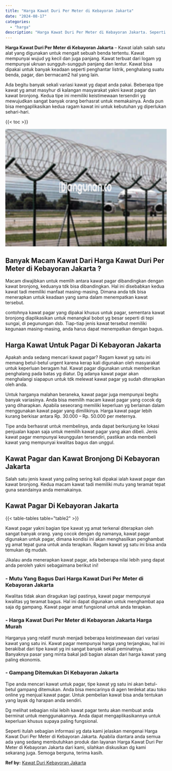 ```yaml
---
title: "Harga Kawat Duri Per Meter di Kebayoran Jakarta"
date: "2024-08-17"
categories: 
  - "harga"
description: "Harga Kawat Duri Per Meter di Kebayoran Jakarta. Seperti itulah sebagian informasi yg data kami jelaskan mengenai Harga Kawat Duri Per Meter di Kebayoran Jak..."
---
```


**Harga Kawat Duri Per Meter di Kebayoran Jakarta** – Kawat ialah salah satu alat yang digunakan untuk mengait sebuah benda tertentu. Kawat mempunyai wujud yg kecil dan juga panjang. Kawat terbuat dari logam yg mempunyai ukruan sungguh-sungguh panjang dan lentur. Kawat bisa dipakai untuk banyak keadaan seperti penghantar listrik, penghalang suatu benda, pagar, dan bermacam2 hal yang lain.

Ada begitu banyak sekali variasi kawat yg dapat anda pakai. Beberapa tipe kawat yg amat masyhur di kalangan masyarakat yakni kawat pagar dan kawat bronjong. Kedua tipe ini memiliki keistimewaan tersendiri yg mewujudkan sangat banyak orang berhasrat untuk memakainya. Anda pun bisa mengaplikasikan kedua ragam kawat ini untuk kebutuhan yg diperlukan sehari-hari.

{{< toc >}}

![Harga Kawat Duri Per Meter di Kebayoran Jakarta](/images/jual-kawat-murah35.png)

## Banyak Macam Kawat Dari Harga Kawat Duri Per Meter di Kebayoran Jakarta ?

Macam diwajibkan untuk memlih antara kawat pagar dibandingkan dengan kawat bronjong, keduanya tdk bisa dibandingkan. Hal ini disebabkan kedua kawat tadi memiliki manfaat masing-masing. Dimana anda tdk bisa menerapkan untuk keadaan yang sama dalam menempatkan kawat tersebut.

contohnya kawat pagar yang dipakai khusus untuk pagar, sementara kawat bronjong diaplikasikan untuk menangkal bobot yg besar seperti di tepi sungai, di pegunungan dsb. Tiap-tiap jenis kawat tersebut memiliki kegunaan masing-masing, anda harus dapat menempatkan dengan bagus.

## Harga Kawat Untuk Pagar Di Kebayoran Jakarta

Apakah anda sedang mencari kawat pagar? Ragam kawat yg satu ini memang betul-betul urgent karena kerap kali digunakan oleh masyarakat untuk keperluan beragam hal. Kawat pagar digunakan untuk memberikan penghalang pada batas yg diatur. Dg adanya kawat pagar akan menghalangi siapapun untuk tdk melewat kawat pagar yg sudah diterapkan oleh anda.

Untuk harganya malahan beraneka, kawat pagar juga mempunyai begitu banyak variasinya. Anda bisa memilih macam kawat pagar yang cocok dg yang diharapkan. Apabila seseorang memiliki keperluan yg berlainan dalam menggunakan kawat pagar yang dimilikinya. Harga kawat pagar lebih kurang berkisar antara Rp. 30.000 – Rp. 50.000 per meternya.

Tipe anda berhasrat untuk membelinya, anda dapat berkunjung ke lokasi penjualan kapan saja untuk memilih kawat pagar yang akan dibeli. Jenis kawat pagar mempunyai keunggulan tersendiri, pastikan anda membeli kawat yang mempunyai kwalitas bagus dan unggul.

## Kawat Pagar dan Kawat Bronjong Di Kebayoran Jakarta

Salah satu jenis kawat yang paling sering kali dipakai ialah kawat pagar dan kawat bronjong. Kedua macam kawat tadi memiliki mutu yang teramat tepat guna seandainya anda memakainya.

## Kawat Pagar Di Kebayoran Jakarta

{{< table-tables table="table2" >}}

Kawat pagar yakni bagian tipe kawat yg amat terkenal diterapkan oleh sangat banyak orang. yang cocok dengan dg namanya, kawat pagar digunakan untuk pagar, dimana kondisi ini akan menghasilkan penghambat yg amat tepat guna untuk anda terapkan. Ragam kawat yg satu ini bisa anda temukan dg mudah.

Jikalau anda menerapkan kawat pagar, ada beberapa nilai lebih yang dapat anda peroleh yakni sebagaimana berikut ini!

### \- Mutu Yang Bagus Dari Harga Kawat Duri Per Meter di Kebayoran Jakarta

Kwalitas tidak akan diragukan lagi pastinya, kawat pagar mempunyai kwalitas yg teramat bagus. Hal ini dapat digunakan untuk menghambat apa saja dg gampang. Kawat pagar amat fungsional untuk anda terapkan.

### \- Harga Kawat Duri Per Meter di Kebayoran Jakarta Harga Murah

Harganya yang relatif murah menjadi beberapa keistimewaan dari variasi kawat yang satu ini. Kawat pagar mempunyai harga yang terjangkau, hal ini berakibat dari tipe kawat yg ini sangat banyak sekali peminatnya. Banyaknya pasar yang minta bakal jadi bagian alasan dari harga kawat yang paling ekonomis.

### \- Gampang Ditemukan Di Kebayoran Jakarta

Tipe anda mencari kawat untuk pagar, tipe kawat yg satu ini akan betul-betul gampang ditemukan. Anda bisa mencarinya di agen terdekat atau toko online yg menjual kawat pagar. Untuk pembelian kawat bisa anda tentukan yang layak dg harapan anda sendiri.

Dg melihat sebagian nilai lebih kawat pagar tentu akan membuat anda berminat untuk menggunakannya. Anda dapat mengaplikasikannya untuk keperluan khusus supaya paling fungsional.

Seperti itulah sebagian informasi yg data kami jelaskan mengenai Harga Kawat Duri Per Meter di Kebayoran Jakarta. Apabila diantara anda semua ada yang sedang membutuhkan produk dan layanan Harga Kawat Duri Per Meter di Kebayoran Jakarta dari kami, silahkan diskusikan dg kami sekarang juga. Semoga berguna, terima kasih.

**Ref by:** [Kawat Duri Kebayoran Jakarta](https://id.wikipedia.org/wiki/Kawat)
